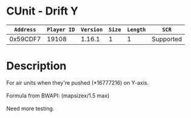 # CUnit - Drift Y

| `Address` | `Player ID` | `Version` | `Size` | `Length` | `SCR` |
| ---------- | ----------- | --------- | ------ | -------- | ---- |
| 0x59CDF7 | 19108 | 1.16.1 | 1 | 1 | Supported |

# Description

For air units when they're pushed (*16777216) on Y-axis.<br><br>Formula from BWAPI: (mapsizex/1.5 max)<br><br>Need more testing.